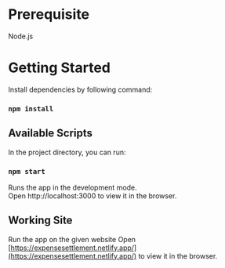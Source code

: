 # Prerequisite

Node.js

# Getting Started

Install dependencies by following command:

### `npm install`

## Available Scripts

In the project directory, you can run:

### `npm start`

Runs the app in the development mode.\
Open http://localhost:3000 to view it in the browser.

## Working Site

Run the app on the given website
Open [https://expensesettlement.netlify.app/](https://expensesettlement.netlify.app/) to view it in the browser.
